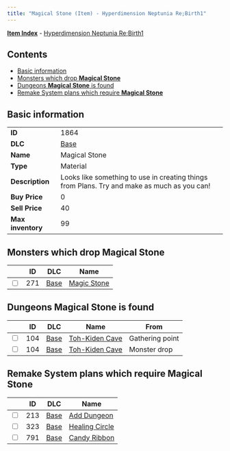 ```yaml
---
title: "Magical Stone (Item) - Hyperdimension Neptunia Re;Birth1"
---
```


[**Item Index**](/neptunia/rb1/item/index.html) - [Hyperdimension Neptunia Re;Birth1](/neptunia/rb1)

## Contents

- [Basic information](#basic-information)
- [Monsters which drop **Magical Stone**](#monsters-which-drop-magical-stone)
- [Dungeons **Magical Stone** is found](#dungeons-magical-stone-is-found)
- [Remake System plans which require **Magical Stone**](#remake-system-plans-which-require-magical-stone)

## Basic information

|   |   |
| -- | -- |
| **ID** | 1864 |
| **DLC** | [Base](/neptunia/rb1/dlc/1-base.html) |
| **Name** | Magical Stone |
| **Type** | Material |
| **Description** | Looks like something to use in creating things from Plans. Try and make as much as you can! |
| **Buy Price** | 0 |
| **Sell Price** | 40 |
| **Max inventory** | 99 |


## Monsters which drop **Magical Stone**

|    | ID | DLC | Name |
| -- | -- | --- | ---- |
| <input type="checkbox" id="rb1-monster-1-271" class="trackbox" /> | 271 | [Base](/neptunia/rb1/dlc/1-base.html) | [Magic Stone](/neptunia/rb1/monster/1-271-magic-stone.html) |


## Dungeons **Magical Stone** is found

|    | ID | DLC | Name | From |
| -- | -- | --- | ---- | ---- |
| <input type="checkbox" id="rb1-dungeon-1-104" class="trackbox" /> | 104 | [Base](/neptunia/rb1/dlc/1-base.html) | [Toh-Kiden Cave](/neptunia/rb1/dungeon/1-104-toh-kiden-cave.html) | Gathering point |
| <input type="checkbox" id="rb1-dungeon-1-104" class="trackbox" /> | 104 | [Base](/neptunia/rb1/dlc/1-base.html) | [Toh-Kiden Cave](/neptunia/rb1/dungeon/1-104-toh-kiden-cave.html) | Monster drop |


## Remake System plans which require **Magical Stone**

|    | ID | DLC | Name |
| -- | -- | --- | ---- |
| <input type="checkbox" id="rb1-quest-1-213" class="trackbox" /> | 213 | [Base](/neptunia/rb1/dlc/1-base.html) | [Add Dungeon](/neptunia/rb1/quest/1-213-add-dungeon.html) |
| <input type="checkbox" id="rb1-quest-1-323" class="trackbox" /> | 323 | [Base](/neptunia/rb1/dlc/1-base.html) | [Healing Circle](/neptunia/rb1/quest/1-323-healing-circle.html) |
| <input type="checkbox" id="rb1-quest-1-791" class="trackbox" /> | 791 | [Base](/neptunia/rb1/dlc/1-base.html) | [Candy Ribbon](/neptunia/rb1/quest/1-791-candy-ribbon.html) |
